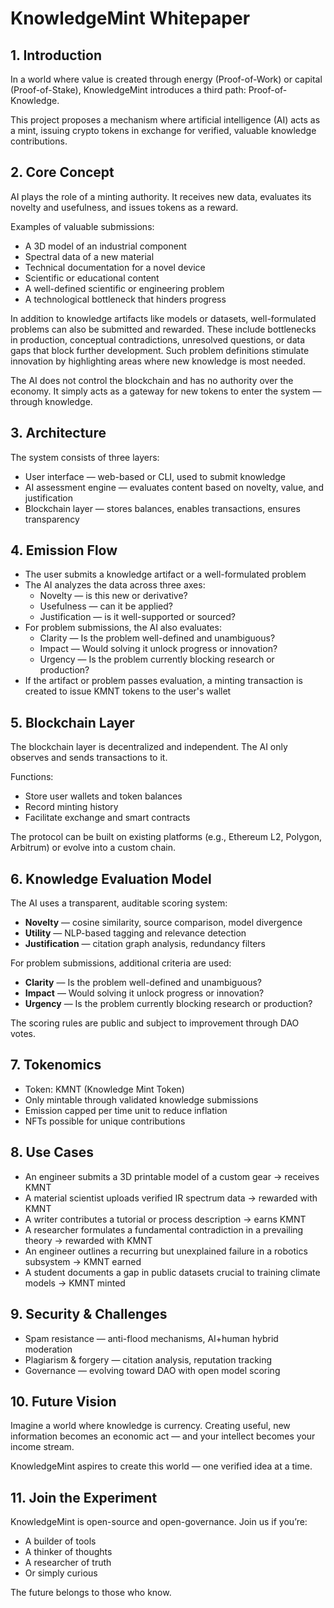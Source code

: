 # KnowledgeMint Whitepaper

## 1. Introduction

In a world where value is created through energy (Proof-of-Work) or capital (Proof-of-Stake), KnowledgeMint introduces a third path: Proof-of-Knowledge.

This project proposes a mechanism where artificial intelligence (AI) acts as a mint, issuing crypto tokens in exchange for verified, valuable knowledge contributions.

## 2. Core Concept

AI plays the role of a minting authority. It receives new data, evaluates its novelty and usefulness, and issues tokens as a reward.

Examples of valuable submissions:

- A 3D model of an industrial component
- Spectral data of a new material
- Technical documentation for a novel device
- Scientific or educational content
- A well-defined scientific or engineering problem
- A technological bottleneck that hinders progress

In addition to knowledge artifacts like models or datasets, well-formulated problems can also be submitted and rewarded. These include bottlenecks in production, conceptual contradictions, unresolved questions, or data gaps that block further development. Such problem definitions stimulate innovation by highlighting areas where new knowledge is most needed.

The AI does not control the blockchain and has no authority over the economy. It simply acts as a gateway for new tokens to enter the system — through knowledge.

## 3. Architecture

The system consists of three layers:

- User interface — web-based or CLI, used to submit knowledge
- AI assessment engine — evaluates content based on novelty, value, and justification
- Blockchain layer — stores balances, enables transactions, ensures transparency

## 4. Emission Flow

- The user submits a knowledge artifact or a well-formulated problem
- The AI analyzes the data across three axes:
  - Novelty — is this new or derivative?
  - Usefulness — can it be applied?
  - Justification — is it well-supported or sourced?
- For problem submissions, the AI also evaluates:
  - Clarity — Is the problem well-defined and unambiguous?
  - Impact — Would solving it unlock progress or innovation?
  - Urgency — Is the problem currently blocking research or production?
- If the artifact or problem passes evaluation, a minting transaction is created to issue KMNT tokens to the user's wallet

## 5. Blockchain Layer

The blockchain layer is decentralized and independent. The AI only observes and sends transactions to it.

Functions:

- Store user wallets and token balances
- Record minting history
- Facilitate exchange and smart contracts

The protocol can be built on existing platforms (e.g., Ethereum L2, Polygon, Arbitrum) or evolve into a custom chain.

## 6. Knowledge Evaluation Model

The AI uses a transparent, auditable scoring system:

- **Novelty** — cosine similarity, source comparison, model divergence
- **Utility** — NLP-based tagging and relevance detection
- **Justification** — citation graph analysis, redundancy filters

For problem submissions, additional criteria are used:

- **Clarity** — Is the problem well-defined and unambiguous?
- **Impact** — Would solving it unlock progress or innovation?
- **Urgency** — Is the problem currently blocking research or production?

The scoring rules are public and subject to improvement through DAO votes.

## 7. Tokenomics

- Token: KMNT (Knowledge Mint Token)
- Only mintable through validated knowledge submissions
- Emission capped per time unit to reduce inflation
- NFTs possible for unique contributions

## 8. Use Cases

- An engineer submits a 3D printable model of a custom gear → receives KMNT
- A material scientist uploads verified IR spectrum data → rewarded with KMNT
- A writer contributes a tutorial or process description → earns KMNT
- A researcher formulates a fundamental contradiction in a prevailing theory → rewarded with KMNT
- An engineer outlines a recurring but unexplained failure in a robotics subsystem → KMNT earned
- A student documents a gap in public datasets crucial to training climate models → KMNT minted

## 9. Security & Challenges

- Spam resistance — anti-flood mechanisms, AI+human hybrid moderation
- Plagiarism & forgery — citation analysis, reputation tracking
- Governance — evolving toward DAO with open model scoring

## 10. Future Vision

Imagine a world where knowledge is currency. Creating useful, new information becomes an economic act — and your intellect becomes your income stream.

KnowledgeMint aspires to create this world — one verified idea at a time.

## 11. Join the Experiment

KnowledgeMint is open-source and open-governance. Join us if you’re:

- A builder of tools
- A thinker of thoughts
- A researcher of truth
- Or simply curious

The future belongs to those who know.
